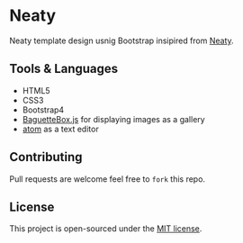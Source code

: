 # Neaty
Neaty template design usnig Bootstrap insipired from [Neaty](https://templatemo.com/live/templatemo_501_neaty).

## Tools & Languages
- HTML5
- CSS3
- Bootstrap4
- [BaguetteBox.js](https://github.com/feimosi/baguetteBox.js/) for displaying images as a gallery
- [atom](https://atom.io/) as a text editor

## Contributing
Pull requests are welcome feel free to ```fork``` this repo.

## License
This project is open-sourced under the [MIT license](https://opensource.org/licenses/MIT).
